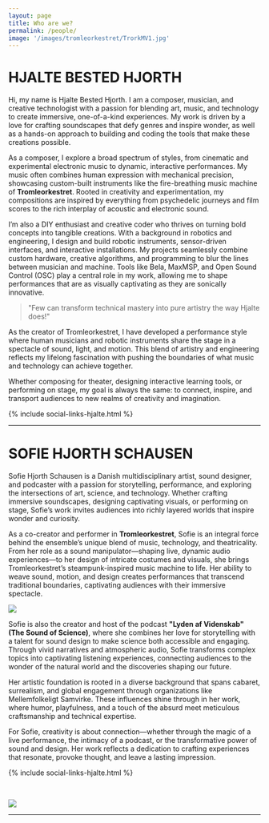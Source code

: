 ```yaml
---
layout: page
title: Who are we?
permalink: /people/
image: '/images/tromleorkestret/TrorkMV1.jpg'
---
```


# HJALTE BESTED HJORTH

Hi, my name is Hjalte Bested Hjorth. I am a composer, musician, and creative technologist with a passion for blending art, music, and technology to create immersive, one-of-a-kind experiences. My work is driven by a love for crafting soundscapes that defy genres and inspire wonder, as well as a hands-on approach to building and coding the tools that make these creations possible.

As a composer, I explore a broad spectrum of styles, from cinematic and experimental electronic music to dynamic, interactive performances. My music often combines human expression with mechanical precision, showcasing custom-built instruments like the fire-breathing music machine of **Tromleorkestret**. Rooted in creativity and experimentation, my compositions are inspired by everything from psychedelic journeys and film scores to the rich interplay of acoustic and electronic sound.

I’m also a DIY enthusiast and creative coder who thrives on turning bold concepts into tangible creations. With a background in robotics and engineering, I design and build robotic instruments, sensor-driven interfaces, and interactive installations. My projects seamlessly combine custom hardware, creative algorithms, and programming to blur the lines between musician and machine. Tools like Bela, MaxMSP, and Open Sound Control (OSC) play a central role in my work, allowing me to shape performances that are as visually captivating as they are sonically innovative.

> "Few can transform technical mastery into pure artistry the way Hjalte does!"

As the creator of Tromleorkestret, I have developed a performance style where human musicians and robotic instruments share the stage in a spectacle of sound, light, and motion. This blend of artistry and engineering reflects my lifelong fascination with pushing the boundaries of what music and technology can achieve together.
  
Whether composing for theater, designing interactive learning tools, or performing on stage, my goal is always the same: to connect, inspire, and transport audiences to new realms of creativity and imagination.

{% include social-links-hjalte.html %}



---

# SOFIE HJORTH SCHAUSEN

Sofie Hjorth Schausen is a Danish multidisciplinary artist, sound designer, and podcaster with a passion for storytelling, performance, and exploring the intersections of art, science, and technology. Whether crafting immersive soundscapes, designing captivating visuals, or performing on stage, Sofie’s work invites audiences into richly layered worlds that inspire wonder and curiosity.  

As a co-creator and performer in **Tromleorkestret**, Sofie is an integral force behind the ensemble’s unique blend of music, technology, and theatricality. From her role as a sound manipulator—shaping live, dynamic audio experiences—to her design of intricate costumes and visuals, she brings Tromleorkestret’s steampunk-inspired music machine to life. Her ability to weave sound, motion, and design creates performances that transcend traditional boundaries, captivating audiences with their immersive spectacle.  

![]({{site.baseurl}}/images/tromleorkestret/SofieMV2.jpg#right)

Sofie is also the creator and host of the podcast **"Lyden af Videnskab" (The Sound of Science)**, where she combines her love for storytelling with a talent for sound design to make science both accessible and engaging. Through vivid narratives and atmospheric audio, Sofie transforms complex topics into captivating listening experiences, connecting audiences to the wonder of the natural world and the discoveries shaping our future.  


Her artistic foundation is rooted in a diverse background that spans cabaret, surrealism, and global engagement through organizations like Mellemfolkeligt Samvirke. These influences shine through in her work, where humor, playfulness, and a touch of the absurd meet meticulous craftsmanship and technical expertise.  

For Sofie, creativity is about connection—whether through the magic of a live performance, the intimacy of a podcast, or the transformative power of sound and design. Her work reflects a dedication to crafting experiences that resonate, provoke thought, and leave a lasting impression.  

{% include social-links-hjalte.html %}

<br>

![]({{site.baseurl}}/images/tromleorkestret/IMG_1566658694568.jpg#wide)



<hr>